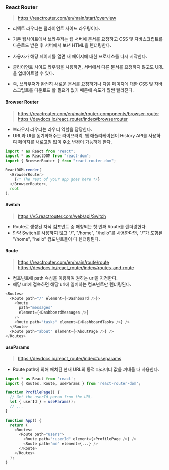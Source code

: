 ### React Router
> https://reactrouter.com/en/main/start/overview

* 리액트 라우터는 클라이언트 사이드 라우팅이다.
* 기존 웹사이트에서 브라우저는 웹 서버에 문서를 요청하고 CSS 및 자바스크립트를 다운로드 받은 후 서버에서 보낸 HTML을 렌더링한다.
* 사용자가 해당 페이지를 열면 새 페이지에 대한 프로세스를 다시 시작한다.

* 클라이언트 사이드 라우팅을 사용하면, 서버에서 다른 문서를 요청하지 않고도 URL을 업데이트할 수 있다.
* 즉, 브라우저가 완전히 새로운 문서를 요청하거나 다음 페이지에 대한 CSS 및 자바스크립트를 다운로드 할 필요가 없기 때문에 속도가 훨씬 빨라진다.

#### Browser Router
> https://reactrouter.com/en/main/router-components/browser-router
> https://devdocs.io/react_router/index#browserrouter

* 브라우저 라우터는 라우터 역할을 담당한다.
* URL과 UI를 동기화해주는 라이브러리, 웹 애플리케이션이 History API를 사용하여 페이지를 새로고침 없이 주소 변경이 가능하게 한다.

```javascript
import * as React from "react";
import * as ReactDOM from "react-dom";
import { BrowserRouter } from "react-router-dom";

ReactDOM.render(
  <BrowserRouter>
    {/* The rest of your app goes here */}
  </BrowserRouter>,
  root
);
```

#### Switch
> https://v5.reactrouter.com/web/api/Switch

* Route로 생성된 자식 컴포넌트 중 매칭되는 첫 번째 Route를 렌더링한다.
* 만약 Switch를 사용하지 않고 "/", "/home", "/hello"를 사용한다면, "/"가 포함된 "/home", "hello" 컴포넌트들이 다 렌더링된다.

#### Route
> https://reactrouter.com/en/main/route/route
> https://devdocs.io/react_router/index#routes-and-route

* 컴포넌트에 path 속성을 이용하여 원하는 url을 지정한다.
* 해당 url에 접속하면 해당 url에 일치하는 컴포넌트만 렌더링된다.

```javascript
<Routes>
  <Route path="/" element={<Dashboard />}>
    <Route
      path="messages"
      element={<DashboardMessages />}
    />
    <Route path="tasks" element={<DashboardTasks />} />
  </Route>
  <Route path="about" element={<AboutPage />} />
</Routes>
```

#### useParams
> https://devdocs.io/react_router/index#useparams

* Route path에 의해 매치된 현재 URL의 동적 파라미터 값을 꺼내올 때 사용한다.
```javascript
import * as React from 'react';
import { Routes, Route, useParams } from 'react-router-dom';

function ProfilePage() {
  // Get the userId param from the URL.
  let { userId } = useParams();
  // ...
}

function App() {
  return (
    <Routes>
      <Route path="users">
        <Route path=":userId" element={<ProfilePage />} />
        <Route path="me" element={...} />
      </Route>
    </Routes>
  );
}
```